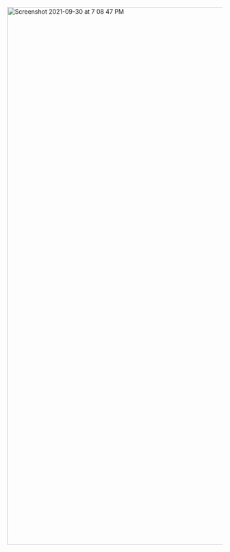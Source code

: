 <img width="1256" alt="Screenshot 2021-09-30 at 7 08 47 PM" src="https://user-images.githubusercontent.com/86589400/135500280-60ce4203-b55f-4694-a319-526e233913f0.png">
